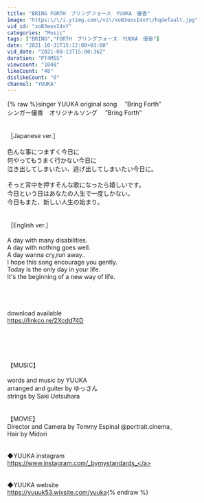 ```yaml
---
title: "BRING FORTH　ブリングフォース　YUUKA　優香"
image: "https:\/\/i.ytimg.com\/vi\/xoB3eosI4xY\/hqdefault.jpg"
vid_id: "xoB3eosI4xY"
categories: "Music"
tags: ["BRING","FORTH　ブリングフォース　YUUKA　優香"]
date: "2021-10-31T15:12:00+03:00"
vid_date: "2021-08-13T15:00:36Z"
duration: "PT4M5S"
viewcount: "1048"
likeCount: "48"
dislikeCount: "0"
channel: "YUUKA"
---
```

{% raw %}singer YUUKA original song 　”Bring Forth”<br />シンガー優香　オリジナルソング 　”Bring Forth”<br /><br /><br />［Japanese ver.］<br /><br />色んな事につまずく今日に<br />何やってもうまく行かない今日に<br />泣き出してしまいたい、逃げ出してしまいたい今日に。<br /><br />そっと背中を押すそんな歌になったら嬉しいです。<br />今日という日はあなたの人生で一度しかない。<br />今日もまた、新しい人生の始まり。<br /><br /><br />［English ver.］<br /><br />A day with many disabilities.<br />A day with nothing goes well.<br />A day wanna cry,run away..<br />I hope this song encourage you gently.<br />Today is the only day in your life.<br />It's the beginning of a new way of life.<br /><br /><br /><br /><br />download available<br /><a rel="nofollow" target="blank" href="https://linkco.re/2Xcdd74D">https://linkco.re/2Xcdd74D</a><br /><br /><br /><br /><br /><br />【MUSIC】<br /><br />words and music by YUUKA<br />arranged and guiter by ゆっさん<br />strings by Saki Uetsuhara<br /><br /><br />【MOVIE】<br />Director and Camera by Tommy Espinal @portrait.cinema_<br />Hair by Midori<br /><br /><br />◆YUUKA instagram<br /><a rel="nofollow" target="blank" href="https://www.instagram.com/_bymystandards_">https://www.instagram.com/_bymystandards_</a><br /><br /><br />◆YUUKA website<br /><a rel="nofollow" target="blank" href="https://yuuuk53.wixsite.com/yuuka">https://yuuuk53.wixsite.com/yuuka</a>{% endraw %}
